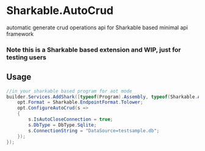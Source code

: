 # Sharkable.AutoCrud
automatic generate crud operations api for Sharkable based minimal api framework

### Note this is a Sharkable based extension and WIP, just for testing users

## Usage
```csharp
//in your sharkable based program for aot mode
builder.Services.AddShark([typeof(Program).Assembly, typeof(Sharkable.AutoCrudSqlSugar).Assembly], opt=>{
    opt.Format = Sharkable.EndpointFormat.Tolower;
    opt.ConfigureAutoCrud(s =>
    {
        s.IsAutoCloseConnection = true;
        s.DbType = DbType.Sqlite;
        s.ConnectionString = "DataSource=testsample.db";
    });
});
```
